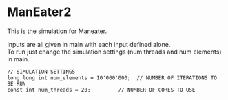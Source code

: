 # ManEater2

This is the simulation for Maneater.

Inputs are all given in main with each input defined alone.
<br>
To run just change the simulation settings (num threads and num elements) in main.
<br>

``// SIMULATION SETTINGS``
<br>
```long long int num_elements = 10'000'000;  // NUMBER OF ITERATIONS TO BE RUN```
<br>
``const int num_threads = 20;         // NUMBER OF CORES TO USE``

